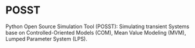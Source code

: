 # POSST
Python Open Source Simulation Tool (POSST): Simulating transient Systems base on Controlled-Oriented Models (COM), Mean Value Modeling (MVM), Lumped Parameter System (LPS).
